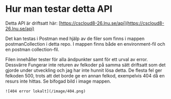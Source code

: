 # Hur man testar detta API

Detta API är driftsatt här: [https://cscloud8-26.lnu.se/api](https://cscloud8-26.lnu.se/api)

Det kan testas i Postman med hjälp av de filer som finns i mappen postmanCollection i detta repo. I mappen finns både en environment-fil och en postman collection-fil.

Filen innehåller tester för alla ändpunkter samt för ett urval av error. Dessvärre Fungerar inte returen av felkoder på samma sätt driftsatt som det gjorde under utveckling och jag har inte hunnit lösa detta. De flesta fel ger felkoden 500, trots att det borde ge en annan felkod, exempelvis 404 då en resurs inte hittas. Se bifogad bild i image mappen.

 	![404 error lokalt](/image/404.png)